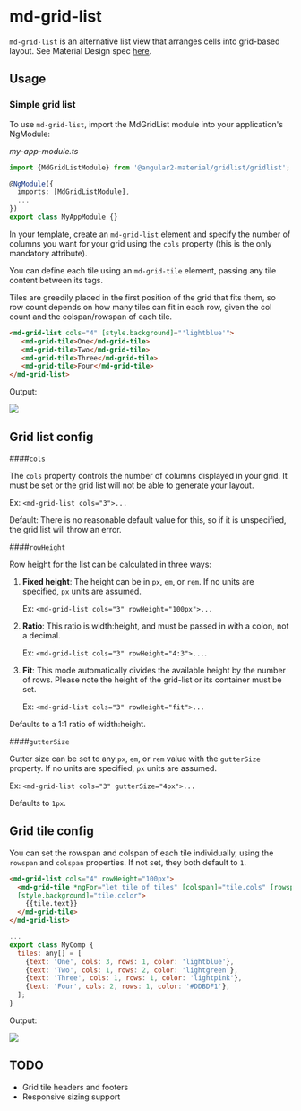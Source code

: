 # md-grid-list

`md-grid-list` is an alternative list view that arranges cells into grid-based layout. 
See Material Design spec [here](https://www.google.com/design/spec/components/grid-lists.html).

## Usage

### Simple grid list

To use `md-grid-list`, import the MdGridList module into your application's NgModule:

*my-app-module.ts*
```ts
import {MdGridListModule} from '@angular2-material/gridlist/gridlist';

@NgModule({
  imports: [MdGridListModule],
  ...
})
export class MyAppModule {}
```

In your template, create an `md-grid-list` element and specify the number of columns you want for
your grid using the `cols` property (this is the only mandatory attribute). 

You can define each tile using an `md-grid-tile` element, passing any tile content between its tags.

Tiles are greedily placed in the first position of the grid that fits them, so row count depends on 
how many tiles can fit in each row, given the col count and the colspan/rowspan of each tile.

```html
<md-grid-list cols="4" [style.background]="'lightblue'">
   <md-grid-tile>One</md-grid-tile>
   <md-grid-tile>Two</md-grid-tile>
   <md-grid-tile>Three</md-grid-tile>
   <md-grid-tile>Four</md-grid-tile>
</md-grid-list>
```

Output:

<img src="https://material.angularjs.org/material2_assets/grid-list/basic-grid-list.png">

## Grid list config

####`cols`

The `cols` property controls the number of columns displayed in your grid. It must be set or the 
grid list will not be able to generate your layout.

Ex: `<md-grid-list cols="3">...`

Default: There is no reasonable default value for this, so if it is unspecified, the grid list will 
throw an error.

####`rowHeight`

Row height for the list can be calculated in three ways:

1. **Fixed height**: The height can be in `px`, `em`, or `rem`.  If no units are specified, `px` 
units are assumed. 
   
   Ex: `<md-grid-list cols="3" rowHeight="100px">...`
        
2. **Ratio**: This ratio is width:height, and must be passed in with a colon, not a decimal.

   Ex: `<md-grid-list cols="3" rowHeight="4:3">...`.
        
3. **Fit**:  This mode automatically divides the available height by the number of rows.  Please note
the height of the grid-list or its container must be set.  

   Ex: `<md-grid-list cols="3" rowHeight="fit">...`

Defaults to a 1:1 ratio of width:height. 
        
####`gutterSize`

Gutter size can be set to any `px`, `em`, or `rem` value with the `gutterSize` property.  If no 
units are specified, `px` units are assumed.

Ex: `<md-grid-list cols="3" gutterSize="4px">...`

Defaults to `1px`.
        
## Grid tile config

You can set the rowspan and colspan of each tile individually, using the `rowspan` and `colspan` 
properties.  If not set, they both default to `1`.

```html
<md-grid-list cols="4" rowHeight="100px">
  <md-grid-tile *ngFor="let tile of tiles" [colspan]="tile.cols" [rowspan]="tile.rows"
  [style.background]="tile.color">
    {{tile.text}}
  </md-grid-tile>
</md-grid-list>
```

```javascript
...
export class MyComp {
  tiles: any[] = [
    {text: 'One', cols: 3, rows: 1, color: 'lightblue'},
    {text: 'Two', cols: 1, rows: 2, color: 'lightgreen'},
    {text: 'Three', cols: 1, rows: 1, color: 'lightpink'},
    {text: 'Four', cols: 2, rows: 1, color: '#DDBDF1'},
  ];
}
```

Output:

<img src="https://material.angularjs.org/material2_assets/grid-list/fancy-grid-list.png">

## TODO

- Grid tile headers and footers
- Responsive sizing support

